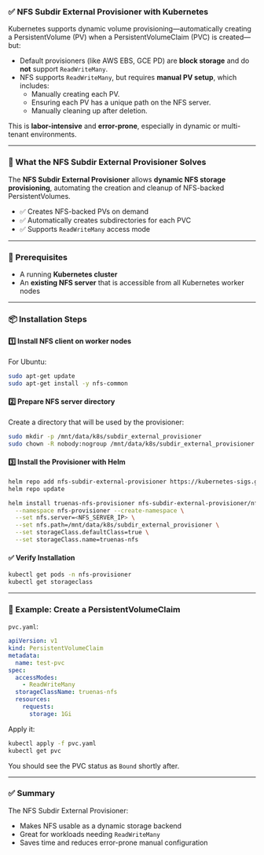 ### ✅ NFS Subdir External Provisioner with Kubernetes

Kubernetes supports dynamic volume provisioning—automatically creating a PersistentVolume (PV) when a PersistentVolumeClaim (PVC) is created—but:

- Default provisioners (like AWS EBS, GCE PD) are **block storage** and do **not** support `ReadWriteMany`.
- NFS supports `ReadWriteMany`, but requires **manual PV setup**, which includes:
  - Manually creating each PV.
  - Ensuring each PV has a unique path on the NFS server.
  - Manually cleaning up after deletion.

This is **labor-intensive** and **error-prone**, especially in dynamic or multi-tenant environments.

---

### 🚀 What the NFS Subdir External Provisioner Solves

The **NFS Subdir External Provisioner** allows **dynamic NFS storage provisioning**, automating the creation and cleanup of NFS-backed PersistentVolumes.

- ✅ Creates NFS-backed PVs on demand
- ✅ Automatically creates subdirectories for each PVC
- ✅ Supports `ReadWriteMany` access mode

---

### 🧰 Prerequisites

- A running **Kubernetes cluster**
- An **existing NFS server** that is accessible from all Kubernetes worker nodes

---

### 📦 Installation Steps

#### 1️⃣ Install NFS client on worker nodes

For Ubuntu:

```bash
sudo apt-get update
sudo apt-get install -y nfs-common
```

#### 2️⃣ Prepare NFS server directory

Create a directory that will be used by the provisioner:

```bash
sudo mkdir -p /mnt/data/k8s/subdir_external_provisioner
sudo chown -R nobody:nogroup /mnt/data/k8s/subdir_external_provisioner
```

#### 3️⃣ Install the Provisioner with Helm

```bash
helm repo add nfs-subdir-external-provisioner https://kubernetes-sigs.github.io/nfs-subdir-external-provisioner/
helm repo update

helm install truenas-nfs-provisioner nfs-subdir-external-provisioner/nfs-subdir-external-provisioner \
  --namespace nfs-provisioner --create-namespace \
  --set nfs.server=<NFS_SERVER_IP> \
  --set nfs.path=/mnt/data/k8s/subdir_external_provisioner \
  --set storageClass.defaultClass=true \
  --set storageClass.name=truenas-nfs
```

#### ✅ Verify Installation

```bash
kubectl get pods -n nfs-provisioner
kubectl get storageclass
```

---

### 📄 Example: Create a PersistentVolumeClaim

`pvc.yaml`:

```yaml
apiVersion: v1
kind: PersistentVolumeClaim
metadata:
  name: test-pvc
spec:
  accessModes:
    - ReadWriteMany
  storageClassName: truenas-nfs
  resources:
    requests:
      storage: 1Gi
```

Apply it:

```bash
kubectl apply -f pvc.yaml
kubectl get pvc
```

You should see the PVC status as `Bound` shortly after.

---

### ✅ Summary

The NFS Subdir External Provisioner:

- Makes NFS usable as a dynamic storage backend
- Great for workloads needing `ReadWriteMany`
- Saves time and reduces error-prone manual configuration
